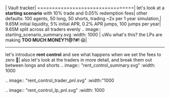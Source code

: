 | Vault tracker| =================================| let's look at a **starting scenario** with 10% trade and 0.05% redemption fees| other defaults: 100 agents, 50 long, 50 shorts, trading ~2x per 1 year simulation,| 9.65M initial liquidity, 5% initial APR, 0.2% APR jumps, 100 jumps per year| 9.65M split across all traders evenly
.. image:: starting_scenario_summary.svg :width: 1000
| uWu what's this? the LPs are making **TOO MUCH MONEY?!@?#!** 😱| <hr>let's introduce **rent control** and  see what happens when we set the fees to zero 🤪| also let's look at the traders in more detail, and break them out between longs and shorts
.. image:: "rent_control_summary.svg" :width: 1000

.. image:: "rent_control_trader_pnl.svg" :width:"1000

.. image:: "rent_control_lp_pnl.svg" :width: 1000
